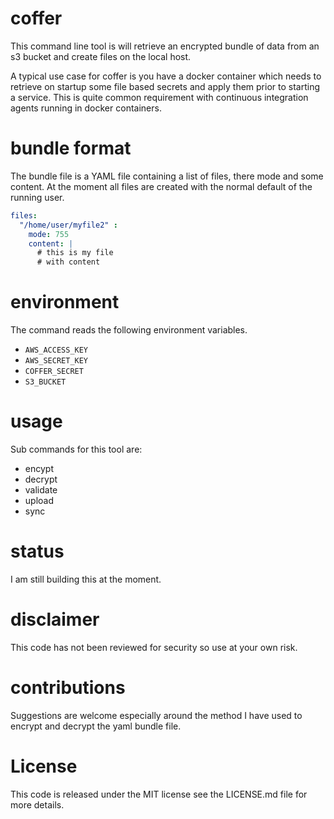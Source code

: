 # coffer

This command line tool is will retrieve an encrypted bundle of data from an s3 bucket and create files on the local host.

A typical use case for coffer is you have a docker container which needs to retrieve on startup some file based secrets and apply them prior to starting a service. This is quite common requirement with continuous integration agents running in docker containers.

# bundle format

The bundle file is a YAML file containing a list of files, there mode and some content. At the moment all files are created with the normal default of the running user.

```yaml
files:
  "/home/user/myfile2" :
    mode: 755
    content: |
      # this is my file
      # with content
```

# environment

The command reads the following environment variables.

* `AWS_ACCESS_KEY`
* `AWS_SECRET_KEY`
* `COFFER_SECRET`
* `S3_BUCKET`

# usage

Sub commands for this tool are:

* encypt
* decrypt
* validate
* upload
* sync

# status

I am still building this at the moment.

# disclaimer

This code has not been reviewed for security so use at your own risk. 

# contributions

Suggestions are welcome especially around the method I have used to encrypt and decrypt the yaml bundle file.

# License

This code is released under the MIT license see the LICENSE.md file for more details. 
